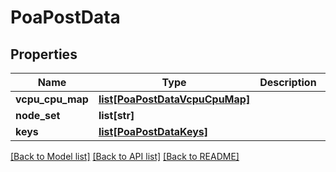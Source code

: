# PoaPostData

## Properties
Name | Type | Description | Notes
------------ | ------------- | ------------- | -------------
**vcpu_cpu_map** | [**list[PoaPostDataVcpuCpuMap]**](PoaPostDataVcpuCpuMap.md) |  | [optional] 
**node_set** | **list[str]** |  | [optional] 
**keys** | [**list[PoaPostDataKeys]**](PoaPostDataKeys.md) |  | [optional] 

[[Back to Model list]](../README.md#documentation-for-models) [[Back to API list]](../README.md#documentation-for-api-endpoints) [[Back to README]](../README.md)

